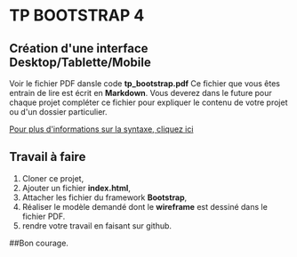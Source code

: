 # TP BOOTSTRAP 4

## Création d'une interface Desktop/Tablette/Mobile

Voir le fichier PDF dansle code **tp_bootstrap.pdf**
Ce fichier que vous êtes entrain de lire est écrit en **Markdown**. Vous deverez dans le future pour chaque projet compléter ce fichier pour expliquer le contenu de votre projet ou d'un dossier particulier.

[Pour plus d'informations sur la syntaxe, cliquez ici](https://github.com/adam-p/markdown-here/wiki/Markdown-Cheatsheet)

## Travail à faire

1. Cloner ce projet,
2. Ajouter un fichier **index.html**,
3. Attacher les fichier du framework **Bootstrap**,
4. Réaliser le modèle demandé dont le **wireframe** est dessiné dans le fichier PDF.
5. rendre votre travail en faisant sur github.

##Bon courage.
